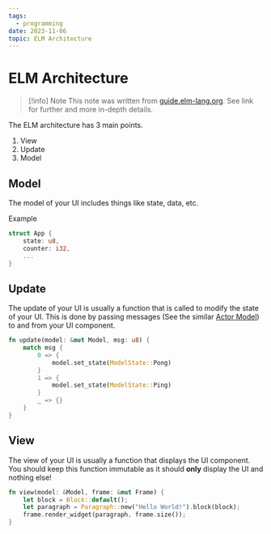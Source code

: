 ```yaml
---
tags:
  - programming
date: 2023-11-06
topic: ELM Architecture
---
```

# ELM Architecture

> [!info] Note
> This note was written from [guide.elm-lang.org](https://guide.elm-lang.org/architecture/). See link for further and more in-depth details.

The ELM architecture has 3 main points.

1. View
2. Update
3. Model

## Model

The model of your UI includes things like state, data, etc.

Example

```rust
struct App {
	state: u8,
	counter: i32,
	...
}

```

## Update

The update of your UI is usually a function that is called to modify the state of your UI. 
This is done by passing messages (See the similar [Actor Model](Actor%20Model.md)) to and from your UI component.


```rust
fn update(model: &mut Model, msg: u8) {
	match msg {
		0 => {
			model.set_state(ModelState::Pong)
		}
		1 => {
			model.set_state(ModelState::Ping)
		}
		_ => {}
	}
}
```

## View

The view of your UI is usually a function that displays the UI component.
You should keep this function immutable as it should **only** display the UI and nothing else!

```rust
fn view(model: &Model, frame: &mut Frame) {
	let block = Block::default();
	let paragraph = Paragraph::new("Hello World!").block(block);
	frame.render_widget(paragraph, frame.size());
}
```